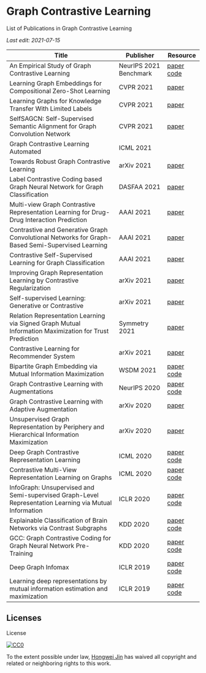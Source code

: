 # Graph Contrastive Learning

List of Publications in Graph Contrastive Learning

_Last edit: 2021-07-15_

| Title                                                                                                  | Publisher    | Resource                                                                                                                                   |
| ------------------------------------------------------------------------------------------------------ | ------------ | ------------------------------------------------------------------------------------------------------------------------------------------ |
| An Empirical Study of Graph Contrastive Learning                                                       | NeurIPS 2021 Benchmark | [paper](https://openreview.net/pdf?id=fYxEnpY-__G) [code](https://github.com/GraphCL/PyGCL) |
| Learning Graph Embeddings for Compositional Zero-Shot Learning                                         | CVPR 2021    | [paper](https://openaccess.thecvf.com/content/CVPR2021/papers/Naeem_Learning_Graph_Embeddings_for_Compositional_Zero-Shot_Learning_CVPR_2021_paper.pdf) |
| Learning Graphs for Knowledge Transfer With Limited Labels                                             | CVPR 2021    | [paper](https://openaccess.thecvf.com/content/CVPR2021/papers/Ghosh_Learning_Graphs_for_Knowledge_Transfer_With_Limited_Labels_CVPR_2021_paper.pdf) |
| SelfSAGCN: Self-Supervised Semantic Alignment for Graph Convolution Network                            | CVPR 2021    | [paper](https://openaccess.thecvf.com/content/CVPR2021/papers/Yang_SelfSAGCN_Self-Supervised_Semantic_Alignment_for_Graph_Convolution_Network_CVPR_2021_paper.pdf)|
| Graph Contrastive Learning Automated                                                                   | ICML 2021    |  |
| Towards Robust Graph Contrastive Learning                                                              | arXiv 2021   | [paper](https://arxiv.org/abs/2102.13085) |
| Label Contrastive Coding based Graph Neural Network for Graph Classification                           | DASFAA 2021  | [paper](https://arxiv.org/abs/2101.05486) |
| Multi-view Graph Contrastive Representation Learning for Drug-Drug Interaction Prediction              | AAAI 2021    | [paper](https://arxiv.org/abs/2010.11711) |
| Contrastive and Generative Graph Convolutional Networks for Graph-Based Semi-Supervised Learning       | AAAI 2021    | [paper](https://arxiv.org/abs/2009.07111)  |
| Contrastive Self-Supervised Learning for Graph Classification                                          | AAAI 2021    | [paper](https://arxiv.org/abs/2009.05923) |
| Improving Graph Representation Learning by Contrastive Regularization                                  | arXiv 2021   | [paper](https://arxiv.org/abs/2101.11525v1) |
| Self-supervised Learning: Generative or Contrastive                                                    | arXiv 2021   | [paper](https://arxiv.org/abs/2006.08218) |
| Relation Representation Learning via Signed Graph Mutual Information Maximization for Trust Prediction | Symmetry 2021| [paper](https://www.mdpi.com/2073-8994/13/1/115/htm) |
| Contrastive Learning for Recommender System                                                            | arXiv 2021   | [paper](https://arxiv.org/abs/2101.01317) |
| Bipartite Graph Embedding via Mutual Information Maximization                                          | WSDM 2021    | [paper](https://arxiv.org/abs/2012.05442) [code](https://github.com/caojiangxia/BiGI)                                                      |
| Graph Contrastive Learning with Augmentations                                                          | NeurIPS 2020 | [paper](https://papers.nips.cc/paper/2020/hash/3fe230348e9a12c13120749e3f9fa4cd-Abstract.html) [code](https://github.com/Shen-Lab/GraphCL) |
| Graph Contrastive Learning with Adaptive Augmentation                                                  | arXiv 2020   | [paper](https://arxiv.org/abs/2010.14945)                                                                                                  |
| Unsupervised Graph Representation by Periphery and Hierarchical Information Maximization               | arXiv 2020   | [paper](https://arxiv.org/abs/2006.04696)                                                                                                  |
| Deep Graph Contrastive Representation Learning                                                         | ICML 2020    | [paper](https://arxiv.org/abs/2006.04131) [code](https://github.com/CRIPAC-DIG/GRACE)                                                      |
| Contrastive Multi-View Representation Learning on Graphs                                               | ICML 2020    | [paper](https://arxiv.org/abs/2006.05582) [code](https://github.com/kavehhassani/mvgrl)                                                    |
| InfoGraph: Unsupervised and Semi-supervised Graph-Level Representation Learning via Mutual Information | ICLR 2020    | [paper](https://arxiv.org/abs/1908.01000) [code](https://github.com/fanyun-sun/InfoGraph)                                                  |
| Explainable Classification of Brain Networks via Contrast Subgraphs                                    | KDD 2020     | [paper](https://arxiv.org/abs/2006.05176) [code](https://github.com/tlancian/contrast-subgraph)                                            |
| GCC: Graph Contrastive Coding for Graph Neural Network Pre-Training                                    | KDD 2020     | [paper](https://arxiv.org/abs/2006.09963) [code](https://github.com/THUDM/GCC)                                                             |
| Deep Graph Infomax                                                                                     | ICLR 2019    | [paper](https://arxiv.org/abs/1809.10341) [code](https://github.com/PetarV-/DGI)                                                           |
| Learning deep representations by mutual information estimation and maximization                        | ICLR 2019    | [paper](https://arxiv.org/abs/1808.06670) [code](https://github.com/rdevon/DIM)                                                            |

## Licenses

License

[![CC0](https://licensebuttons.net/p/zero/1.0/88x31.png)](http://creativecommons.org/publicdomain/zero/1.0/)

To the extent possible under law, [Hongwei Jin](https://www.cs.uic.edu/~hjin) has waived all copyright and related or neighboring rights to this work.

